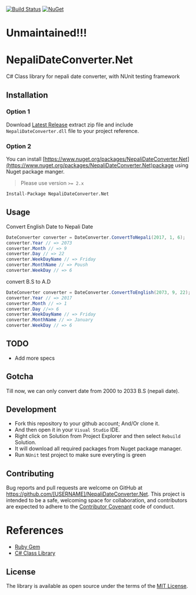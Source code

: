 [![Build Status](https://travis-ci.org/przbadu/NepaliDateConverter.Net.svg?branch=master)](https://travis-ci.org/przbadu/NepaliDateConverter.Net.svg?branch=master)
[![NuGet](https://img.shields.io/nuget/v/NepaliDateConverter.Net.svg)](https://www.nuget.org/packages/NepaliDateconverter.Net)

# Unmaintained!!!

# NepaliDateConverter.Net

C# Class library for nepali date converter, with NUnit testing framework

## Installation

### Option 1

Download [Latest Release](https://github.com/przbadu/NepaliDateConverter.Net/releases) extract zip file and include `NepaliDateConverter.dll` file to your project reference.

### Option 2

You can install [https://www.nuget.org/packages/NepaliDateConverter.Net](https://www.nuget.org/packages/NepaliDateConverter.Net)package using Nuget package manger.

> Please use version `>= 2.x`

```sh
Install-Package NepaliDateConverter.Net
```

## Usage

Convert English Date to Nepali Date

```cs
DateConverter converter = DateConverter.ConvertToNepali(2017, 1, 6);
converter.Year // => 2073
converter.Month // => 9
converter.Day // => 22
converter.WeekDayName // => Friday
converter.MonthName // => Poush
converter.WeekDay // => 6
```

convert B.S to A.D

```cs
DateConverter converter = DateConverter.ConvertToEnglish(2073, 9, 22);
converter.Year // => 2017
converter.Month // => 1
converter.Day //=> 6
converter.WeekDayName // => Friday
converter.MonthName // => January
converter.WeekDay // => 6
```

## TODO

* Add more specs

## Gotcha

Till now, we can only convert date from 2000 to 2033 B.S (nepali date).

## Development

* Fork this repository to your github account; And/Or clone it. 
* And then open it in your `Visual Studio` IDE.
* Right click on Solution from Project Explorer and then select `Rebuild` Solution.
* It will download all required packages from Nuget package manager.
* Run `NUnit` test project to make sure everyting is green


## Contributing

Bug reports and pull requests are welcome on GitHub at https://github.com/[USERNAME]/NepaliDateConverter.Net. This project is intended to be a safe, welcoming space for collaboration, and contributors are expected to adhere to the [Contributor Covenant](http://contributor-covenant.org) code of conduct.

# References

* [Ruby Gem](https://github.com/przbadu/nepali_date_converter)
* [C# Class Library](https://github.com/przbadu/NepaliDateConverter.Net)


## License

The library is available as open source under the terms of the [MIT License](http://opensource.org/licenses/MIT).

